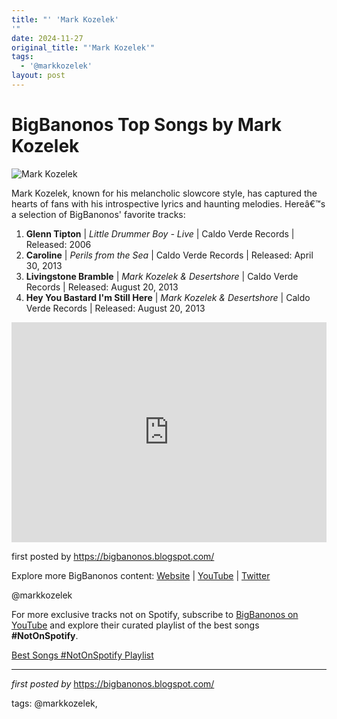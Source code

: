 ```yaml
---
title: "' 'Mark Kozelek'
'"
date: 2024-11-27
original_title: "'Mark Kozelek'"
tags:
  - '@markkozelek'
layout: post
---
```

<h1>BigBanonos Top Songs by Mark Kozelek</h1>
<img alt="Mark Kozelek" src="https://media.pitchfork.com/photos/592c6e8deb335119a49f2285/2:1/w_2560%2Cc_limit/dbf7ca09.jpg" /> <p>Mark Kozelek, known for his melancholic slowcore style, has captured the hearts of fans with his introspective lyrics and haunting melodies. Hereâ€™s a selection of BigBanonos' favorite tracks:</p> <ol> <li><strong>Glenn Tipton</strong> | <em>Little Drummer Boy - Live</em> | Caldo Verde Records | Released: 2006</li> <li><strong>Caroline</strong> | <em>Perils from the Sea</em> | Caldo Verde Records | Released: April 30, 2013</li> <li><strong>Livingstone Bramble</strong> | <em>Mark Kozelek & Desertshore</em> | Caldo Verde Records | Released: August 20, 2013</li> <li><strong>Hey You Bastard I'm Still Here</strong> | <em>Mark Kozelek & Desertshore</em> | Caldo Verde Records | Released: August 20, 2013</li>
</ol> <div> <iframe allow="autoplay; clipboard-write; encrypted-media; fullscreen; picture-in-picture" frameborder="0" height="352" loading="lazy" src="https://open.spotify.com/embed/playlist/6bLs9Jr0o2CdCTDLisvlWw?utm_source=generator" width="100%"></iframe>
</div> <p>first posted by <a href="https://bigbanonos.blogspot.com/">https://bigbanonos.blogspot.com/</a></p> <div> <p>Explore more BigBanonos content: <a href="https://bigbanonos.blogspot.com/">Website</a> | <a href="https://www.youtube.com/@BigBanonos">YouTube</a> | <a href="https://x.com/bigbanonos">Twitter</a></p>
</div> <!--Tags-->
<p>@markkozelek</p>


<!--Subscribe and Playlist Links-->
<div>
    <p>For more exclusive tracks not on Spotify, subscribe to <a href="https://www.youtube.com/@BigBanonos" target="_blank">BigBanonos on YouTube</a> and explore their curated playlist of the best songs <strong>#NotOnSpotify</strong>.</p>
    <p><a href="https://www.youtube.com/playlist?list=PLtuNtuTatqI0kFahUCbtbfenC_ET5O_tr" target="_blank">Best Songs #NotOnSpotify Playlist<br /></a></p></div>

<hr />

<p><em>first posted by</em> <a href="https://bigbanonos.blogspot.com/" rel="noopener" target="_new">https://bigbanonos.blogspot.com/</a></p>

<p>tags: @markkozelek,</p>
